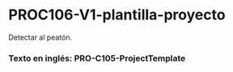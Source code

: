# PROC106-V1-plantilla-proyecto
Detectar al peatón.  
  
### Texto en inglés: PRO-C105-ProjectTemplate
